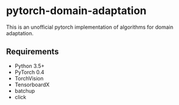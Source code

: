 # pytorch-domain-adaptation

This is an unofficial pytorch implementation of algorithms for domain adaptation.

## Requirements
- Python 3.5+
- PyTorch 0.4
- TorchVision
- TensorboardX
- batchup
- click
